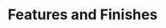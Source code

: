 ---
title: "Features and Finishes"
description: "Lorem ipsum dolor sit amet, consectetur adipiscing elit."
cta-link: "https://google.com"
cta-text: "Download"
class: "primary"
eleventyExcludeFromCollections: true
---